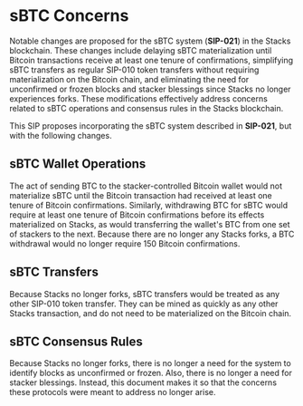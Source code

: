 # sBTC Concerns

Notable changes are proposed for the sBTC system (**SIP-021**) in the Stacks blockchain. These changes include delaying sBTC materialization until Bitcoin transactions receive at least one tenure of confirmations, simplifying sBTC transfers as regular SIP-010 token transfers without requiring materialization on the Bitcoin chain, and eliminating the need for unconfirmed or frozen blocks and stacker blessings since Stacks no longer experiences forks. These modifications effectively address concerns related to sBTC operations and consensus rules in the Stacks blockchain.

This SIP proposes incorporating the sBTC system described in **SIP-021**, but with the following changes.

## sBTC Wallet Operations

The act of sending BTC to the stacker-controlled Bitcoin wallet would not materialize sBTC until the Bitcoin transaction had received at least one tenure of Bitcoin confirmations. Similarly, withdrawing BTC for sBTC would require at least one tenure of Bitcoin confirmations before its effects materialized on Stacks, as would transferring the wallet's BTC from one set of stackers to the next. Because there are no longer any Stacks forks, a BTC withdrawal would no longer require 150 Bitcoin confirmations.

## sBTC Transfers

Because Stacks no longer forks, sBTC transfers would be treated as any other SIP-010 token transfer. They can be mined as quickly as any other Stacks transaction, and do not need to be materialized on the Bitcoin chain.

## sBTC Consensus Rules

Because Stacks no longer forks, there is no longer a need for the system to identify blocks as unconfirmed or frozen. Also, there is no longer a need for stacker blessings. Instead, this document makes it so that the concerns these protocols were meant to address no longer arise.
